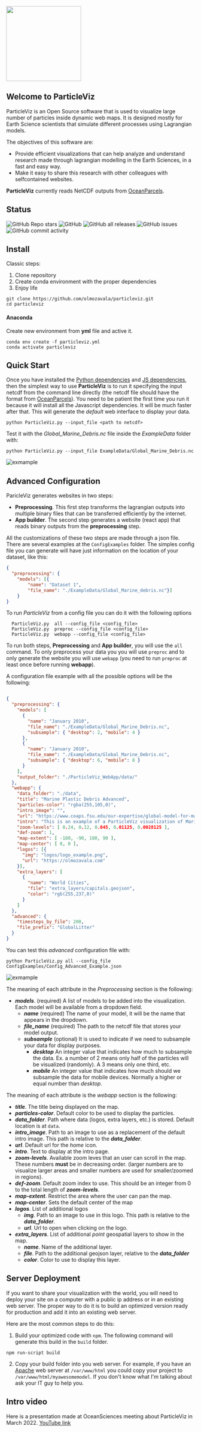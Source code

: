 <img src="logos/logo_sm.png" width="200px" style="border:none"> 

## Welcome to ParticleViz

ParticleViz is an Open Source software that is used to
visualize large number of particles inside dynamic web maps.
It is designed mostly for Earth Science scientists
that simulate different processes using Lagrangian models.

The objectives of this software are:
* Provide efficient visualizations that can help analyze and understand research made
through lagrangian modelling in the Earth Sciences, in a fast and easy way. 
* Make it easy to share this research with other colleagues with selfcontained
websites. 

**ParticleViz** currently reads NetCDF outputs from [OceanParcels](https://oceanparcels.org/).

## Status
![GitHub Repo stars](https://img.shields.io/github/stars/olmozavala/particleviz?style=social)
![GitHub](https://img.shields.io/github/license/olmozavala/particleviz)
![GitHub all releases](https://img.shields.io/github/downloads/olmozavala/particleviz/total)
![GitHub issues](https://img.shields.io/github/issues/olmozavala/particleviz)
![GitHub commit activity](https://img.shields.io/github/commit-activity/m/olmozavala/particleviz)

## Install
Classic steps:

1. Clone repository
2. Create conda environment with the proper dependencies
3. Enjoy life

```shell
git clone https://github.com/olmozavala/particleviz.git
cd particleviz
```

#### Anaconda
Create new environment from **yml** file and active it.
```shell
conda env create -f particleviz.yml
conda activate particleviz
```

## Quick Start

Once you have installed the [Python dependencies](#python-dependencies) and 
[JS dependencies](#js-dependencies-npm), then the simplest way to 
use **ParticleViz** is to run it specifying the input netcdf from
the command line directly (the netcdf file should have the format 
from [OceanParcels](https://oceanparcels.org/)).
You need to be patient the first time you run it because it will 
install all the Javascript dependencies. It will be much faster after that.
This will generate the *default* web interface to display your data.

```shell
python ParticleViz.py --input_file <path to netcdf> 
```

Test it with the *Global_Marine_Debris.nc* file inside the *ExampleData* folder with:

```shell
python ParticleViz.py --input_file ExampleData/Global_Marine_Debris.nc
```
<img src="{{site.baseurl | prepend: site.url}}media/quickstart.gif" alt="exmample" />

## Advanced Configuration
ParicleViz generates websites in two steps:

* **Preprocessing**. This first step transforms the lagrangian outputs 
into multiple binary files that can be transferred efficiently by the internet. 
* **App builder**. The second step generates a website (react app) that reads binary
 outputs from the **preprocessing** step.

All the customizations of these two steps are made through
a json file. There are several examples at the `ConfigExamples` folder. 
The simples config file you can generate will have just information on the location
of your dataset, like this:

```json
{
  "preprocessing": {
    "models": [{
        "name": "Dataset 1",
        "file_name": "./ExampleData/Global_Marine_debris.nc"}]
    }
}
```
To run *ParticleViz* from a config file you can do it with the following options
```
  ParticleViz.py  all --config_file <config_file>
  ParticleViz.py  preproc --config_file <config_file>
  ParticleViz.py  webapp --config_file <config_file>
```
To run both steps, **Preprocessing** and **App builder**, you will use the `all` command. 
To only preprocess your data you you will use `preproc` and
to only generate the website you will use `webapp` (you need to run `preproc` at least once before
running **webapp**). 

A configuration file example with all the possible options will be the following:

```json

{
  "preprocessing": {
    "models": [
      {
        "name": "January 2010",
        "file_name": "./ExampleData/Global_Marine_Debris.nc",
        "subsample": { "desktop": 2, "mobile": 4 }
      },
      {
        "name": "January 2010",
        "file_name": "./ExampleData/Global_Marine_Debris.nc",
        "subsample": { "desktop": 6, "mobile": 8 }
      }
    ],
    "output_folder": "./ParticleViz_WebApp/data/"
  },
  "webapp": {
    "data_folder": "./data",
    "title": "Marine Plastic Debris Advanced",
    "particles-color": "rgba(255,105,0)",
    "intro_image": "",
    "url": "https://www.coaps.fsu.edu/our-expertise/global-model-for-marine-litter",
    "intro": "This is an example of a ParticleViz visualization of Marine Debris. Try other example configuration files and then with your own data!!!! ",
    "zoom-levels": [ 0.24, 0.12, 0.045, 0.01125, 0.0028125 ],
    "def-zoom": 1,
    "map-extent": [ -180, -90, 180, 90 ],
    "map-center": [ 0, 0 ],
    "logos": [{
      "img": "logos/logo_example.png",
      "url": "https://olmozavala.com"
    }],
    "extra_layers": [
      {
        "name": "World Cities",
        "file": "extra_layers/capitals.geojson",
        "color": "rgb(255,237,0)"
      }
    ]
  },
  "advanced": {
    "timesteps_by_file": 200,
    "file_prefix": "GlobalLitter"
  }
}
```

You can test this *advanced* configuration file with:

```shell
python ParticleViz.py all --config_file ConfigExamples/Config_Advanced_Example.json
```

<img src="{{site.baseurl | prepend: site.url}}media/advanced.gif" alt="exmample" />


The meaning of each attribute in the *Preprocessing* section is the following:
* ***models***. (required) A list of models to be added into the visualization. Each model will be available
from a dropdown field. 
  * ***name*** (required) The name of your model, it will be the name that appears in the dropdown.
  * ***file_name*** (required) The path to the netcdf file that stores your model output.
  * ***subsample*** (optional) It is used to indicate if we need to subsample your data for display purposes. 
    * ***desktop***  An integer value that indicates how much to subsample the data. Ex. a
    number of 2 means only half of the particles will be visualized (randomly). A 3 means only one third, etc. 
    * ***mobile***  An integer value that indicates how much should we subsample the data
    for mobile devices. Normally a higher or equal number than *desktop*.

The meaning of each attribute is the *webapp* section is the following:
* ***title***. The title being displayed on the map.
* ***particles-color***. Default color to be used to display the particles.
* ***data_folder***. Path where data (logos, extra layers, etc.) is stored. Default location is at `data`.
* ***intro_image***. Path to an image to use as a replacement of the default intro image. This path is relative to the ***data_folder***.
* ***url***. Default url for the *home* icon.
* ***intro***. Text to display at the intro page. 
* ***zoom-levels***. Available zoom leves that an user can scroll in the map. These numbers
**must** be in decreasing order. (larger numbers are to visualize larger areas and smaller numbers are
used for smaller/zoomed in regions).
* ***def-zoom***. Default zoom index to use. This should be an integer from 0 to the total length of ***zoom-levels***.
* ***map-extent***. Restrict the area where the user can pan the map. 
* ***map-center***. Sets the default center of the map
* ***logos***. List of additional logos
  * ***img***. Path to an image to use in this logo. This path is relative to the ***data_folder***.
  * ***url***. Url to open when clicking on the logo. 
* ***extra_layers***. List of additional *point* geospatial layers to show in the map. 
  * ***name***. Name of the additional layer.
  * ***file***. Path to the additional geojson layer, relative to the ***data_folder***
  * ***color***. Color to use to display this layer. 

## Server Deployment
If you want to share your visualization with the world, you will need to deploy your site on 
a computer with a public ip address or in an existing web server. The proper way to do it is
to build an optimized version ready for production and add it into an existing web server.

Here are the most common steps to do this:
1. Build your optimized code with `npm`. The following command will generate this build in the `build` folder. 
```shell
npm run-script build
```

2. Copy your build folder into you web server. For example, if you have an [Apache](https://httpd.apache.org/)
web server at `/var/www/html`  you could copy your project to `/var/www/html/myawesomemodel`. If you don't
know what I'm talking about ask your IT guy to help you. 


## Intro video
Here is a presentation made at OceanSciences meeting about ParticleViz in March 2022.
[YouTube link](https://youtu.be/7Xk0DxRMPjQ?t=289)
